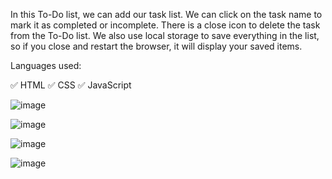 In this To-Do list, we can add our task list. 
We can click on the task name to mark it as completed or incomplete. 
There is a close icon to delete the task from the To-Do list.
We also use local storage to save everything in the list, so if you close and restart the browser, it will display your saved items.

Languages used:

✅ HTML
✅ CSS
✅ JavaScript

![image](https://github.com/Josealma15/To-Do-List/assets/138392366/42ced423-31f2-493f-85a9-ea6186a1c192)

![image](https://github.com/Josealma15/To-Do-List/assets/138392366/e7b2541b-f04d-4ee6-a516-f8993eee50c3)

![image](https://github.com/Josealma15/To-Do-List/assets/138392366/1407fc41-1ee4-465c-945c-eca8095767ce)

![image](https://github.com/Josealma15/To-Do-List/assets/138392366/1e1feb67-6832-4d96-a952-98a2a6ca8b49)
